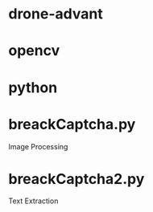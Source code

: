 # drone-advant
# opencv
# python



# breackCaptcha.py
Image Processing

# breackCaptcha2.py
Text Extraction
